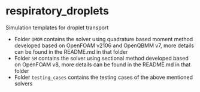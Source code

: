 # respiratory_droplets

Simulation templates for droplet transport
+ Folder `QMOM` contains the solver using quadrature based moment method developed based on OpenFOAM v2106 and OpenQBMM v7, more details can be found in the README.md in that folder
+ Folder `SM` contains the solver using sectional method developed based on OpenFOAM v8, more details can be found in the README.md in that folder
+ Folder `testing_cases` contains the testing cases of the above mentioned solvers
